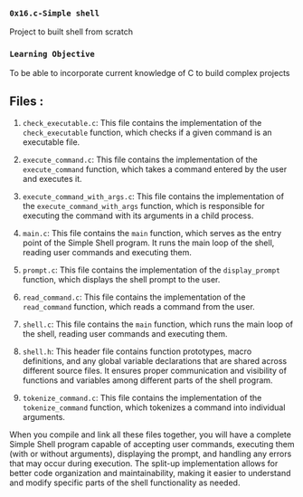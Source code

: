 ### `0x16.c-Simple shell`
Project to built shell from scratch

### `Learning Objective`
To be able to incorporate current knowledge of C to build complex projects


## Files : ##

1. `check_executable.c`: This file contains the implementation of the `check_executable` function, which checks if a given command is an executable file.

2. `execute_command.c`: This file contains the implementation of the `execute_command` function, which takes a command entered by the user and executes it.

3. `execute_command_with_args.c`: This file contains the implementation of the `execute_command_with_args` function, which is responsible for executing the command with its arguments in a child process.

4. `main.c`: This file contains the `main` function, which serves as the entry point of the Simple Shell program. It runs the main loop of the shell, reading user commands and executing them.

5. `prompt.c`: This file contains the implementation of the `display_prompt` function, which displays the shell prompt to the user.

6. `read_command.c`: This file contains the implementation of the `read_command` function, which reads a command from the user.

7. `shell.c`: This file contains the `main` function, which runs the main loop of the shell, reading user commands and executing them.

8. `shell.h`: This header file contains function prototypes, macro definitions, and any global variable declarations that are shared across different source files. It ensures proper communication and visibility of functions and variables among different parts of the shell program.

9. `tokenize_command.c`: This file contains the implementation of the `tokenize_command` function, which tokenizes a command into individual arguments.

When you compile and link all these files together, you will have a complete Simple Shell program capable of accepting user commands, executing them (with or without arguments), displaying the prompt, and handling any errors that may occur during execution. The split-up implementation allows for better code organization and maintainability, making it easier to understand and modify specific parts of the shell functionality as needed.

